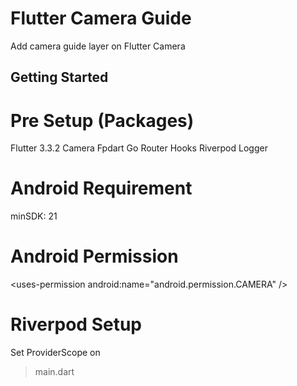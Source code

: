 # Flutter Camera Guide

Add camera guide layer on Flutter Camera

## Getting Started

# Pre Setup (Packages)

Flutter 3.3.2
Camera
Fpdart
Go Router
Hooks Riverpod
Logger

# Android Requirement

minSDK: 21

# Android Permission

\<uses-permission android:name="android.permission.CAMERA" \/>

# Riverpod Setup

Set ProviderScope on

> main.dart
